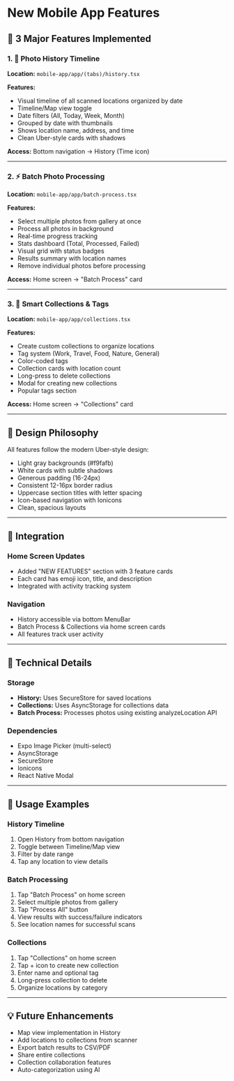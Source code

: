 # New Mobile App Features

## 🎯 3 Major Features Implemented

### 1. 📍 Photo History Timeline
**Location:** `mobile-app/app/(tabs)/history.tsx`

**Features:**
- Visual timeline of all scanned locations organized by date
- Timeline/Map view toggle
- Date filters (All, Today, Week, Month)
- Grouped by date with thumbnails
- Shows location name, address, and time
- Clean Uber-style cards with shadows

**Access:** Bottom navigation → History (Time icon)

---

### 2. ⚡ Batch Photo Processing
**Location:** `mobile-app/app/batch-process.tsx`

**Features:**
- Select multiple photos from gallery at once
- Process all photos in background
- Real-time progress tracking
- Stats dashboard (Total, Processed, Failed)
- Visual grid with status badges
- Results summary with location names
- Remove individual photos before processing

**Access:** Home screen → "Batch Process" card

---

### 3. 📁 Smart Collections & Tags
**Location:** `mobile-app/app/collections.tsx`

**Features:**
- Create custom collections to organize locations
- Tag system (Work, Travel, Food, Nature, General)
- Color-coded tags
- Collection cards with location count
- Long-press to delete collections
- Modal for creating new collections
- Popular tags section

**Access:** Home screen → "Collections" card

---

## 🎨 Design Philosophy

All features follow the modern Uber-style design:
- Light gray backgrounds (#f9fafb)
- White cards with subtle shadows
- Generous padding (16-24px)
- Consistent 12-16px border radius
- Uppercase section titles with letter spacing
- Icon-based navigation with Ionicons
- Clean, spacious layouts

---

## 📱 Integration

### Home Screen Updates
- Added "NEW FEATURES" section with 3 feature cards
- Each card has emoji icon, title, and description
- Integrated with activity tracking system

### Navigation
- History accessible via bottom MenuBar
- Batch Process & Collections via home screen cards
- All features track user activity

---

## 🔧 Technical Details

### Storage
- **History:** Uses SecureStore for saved locations
- **Collections:** Uses AsyncStorage for collections data
- **Batch Process:** Processes photos using existing analyzeLocation API

### Dependencies
- Expo Image Picker (multi-select)
- AsyncStorage
- SecureStore
- Ionicons
- React Native Modal

---

## 🚀 Usage Examples

### History Timeline
1. Open History from bottom navigation
2. Toggle between Timeline/Map view
3. Filter by date range
4. Tap any location to view details

### Batch Processing
1. Tap "Batch Process" on home screen
2. Select multiple photos from gallery
3. Tap "Process All" button
4. View results with success/failure indicators
5. See location names for successful scans

### Collections
1. Tap "Collections" on home screen
2. Tap + icon to create new collection
3. Enter name and optional tag
4. Long-press collection to delete
5. Organize locations by category

---

## 💡 Future Enhancements

- Map view implementation in History
- Add locations to collections from scanner
- Export batch results to CSV/PDF
- Share entire collections
- Collection collaboration features
- Auto-categorization using AI
